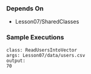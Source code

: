 ### Depends On

- Lesson07/SharedClasses

### Sample Executions

```
class: ReadUsersIntoVector
args: Lesson07/data/users.csv
output:
70
```

